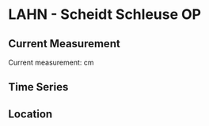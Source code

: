 # LAHN - Scheidt Schleuse OP

## Current Measurement

Current measurement: <Value topic="rivers/pegel-online/LAHN/Scheidt-Schleuse-OP/measurementValue"/> cm

## Time Series

<TimeSeries topic="rivers/pegel-online/LAHN/Scheidt-Schleuse-OP/measurementValue" period="week" />

## Location

<WorldMap>
  <Marker lat="50.33761348237155" lon="7.929586981231308" labelTopic="rivers/pegel-online/LAHN/Scheidt-Schleuse-OP/measurementValue" />
</WorldMap>
